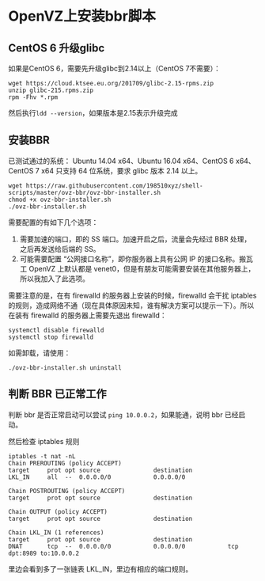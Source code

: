 # OpenVZ上安装bbr脚本

## CentOS 6 升级glibc

如果是CentOS 6，需要先升级glibc到2.14以上（CentOS 7不需要）：

```
wget https://cloud.ktsee.eu.org/201709/glibc-2.15-rpms.zip
unzip glibc-215.rpms.zip
rpm -Fhv *.rpm
```
然后执行`ldd --version`，如果版本是2.15表示升级完成

## 安装BBR

已测试通过的系统： Ubuntu 14.04 x64、Ubuntu 16.04 x64、CentOS 6 x64、CentOS 7 x64 只支持 64 位系统，要求 glibc 版本 2.14 以上。

```
wget https://raw.githubusercontent.com/198510xyz/shell-scripts/master/ovz-bbr/ovz-bbr-installer.sh
chmod +x ovz-bbr-installer.sh
./ovz-bbr-installer.sh
```

需要配置的有如下几个选项：

1. 需要加速的端口，即的 SS 端口。加速开启之后，流量会先经过 BBR 处理，之后再发送给后端的 SS。
2. 可能需要配置 “公网接口名称”，即你服务器上具有公网 IP 的接口名称。搬瓦工 OpenVZ 上默认都是 venet0，但是有朋友可能需要安装在其他服务器上，所以我加入了此选项。

需要注意的是，在有 firewalld 的服务器上安装的时候，firewalld 会干扰 iptables 的规则，造成网络不通（现在具体原因未知，谁有解决方案可以提示一下）。所以在装有 firewalld 的服务器上需要先退出 firewalld：

```
systemctl disable firewalld
systemctl stop firewalld
```

如需卸载，请使用：

```
./ovz-bbr-installer.sh uninstall
```

## 判断 BBR 已正常工作

判断 bbr 是否正常启动可以尝试 `ping 10.0.0.2`，如果能通，说明 bbr 已经启动。

然后检查 iptables 规则

```
iptables -t nat -nL
Chain PREROUTING (policy ACCEPT)
target     prot opt source               destination
LKL_IN     all  --  0.0.0.0/0            0.0.0.0/0
 
Chain POSTROUTING (policy ACCEPT)
target     prot opt source               destination
 
Chain OUTPUT (policy ACCEPT)
target     prot opt source               destination
 
Chain LKL_IN (1 references)
target     prot opt source               destination
DNAT       tcp  --  0.0.0.0/0            0.0.0.0/0            tcp dpt:8989 to:10.0.0.2
```

里边会看到多了一张链表 LKL_IN，里边有相应的端口规则。 
